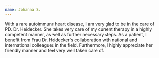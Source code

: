 ```yaml
---
name: Johanna S. 
---
```


With a rare autoimmune heart disease, I am very glad to be in the care of PD. Dr. Heidecker. She takes very care of my current therapy in a highly competent manner, as well as further necessary steps. As a patient, I benefit from Frau Dr. Heidecker's collaboration with national and international colleagues in the field. Furthermore, I highly appreciate her friendly manner and feel very well taken care of.
